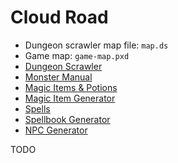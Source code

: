 Cloud Road
==========

* Dungeon scrawler map file: `map.ds`
* Game map: `game-map.pxd`
* [Dungeon Scrawler](https://probabletrain.itch.io/dungeon-scrawl)
* [Monster Manual](https://www.dndbeyond.com/monsters)
* [Magic Items & Potions](https://donjon.bin.sh/5e/magic_items/)
* [Magic Item Generator](https://5emagic.shop/generate)
* [Spells](https://www.dndbeyond.com/spells)
* [Spellbook Generator](https://5emagic.shop/spellbook/generate)
* [NPC Generator](https://www.kassoon.com/dnd/npc-generator/)

TODO
